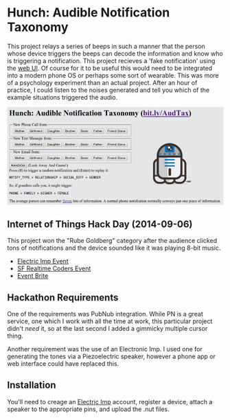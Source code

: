# Hunch: Audible Notification Taxonomy

This project relays a series of beeps in such a manner that the person whose device triggers the beeps can decode the information and know who is triggering a notification.
This project recieves a 'fake notification' using the [web UI](https://thomashunter.name/pubnub/).
Of course for it to be useful this would need to be integrated into a modern phone OS or perhaps some sort of wearable.
This was more of a psychology experiment than an actual project.
After an hour of practice, I could listen to the noises generated and tell you which of the example situations triggered the audio.

![Screenshot](screenshot.png)

## Internet of Things Hack Day (2014-09-06)

This project won the "Rube Goldberg" category after the audience clicked tons of notifications and the device sounded like it was playing 8-bit music.

* [Electric Imp Event](https://community.electricimp.com/event/electric-imp-pubnub-hackathon/)
* [SF Realtime Coders Event](http://www.meetup.com/SF-Realtime-Coders/events/199421042/)
* [Event Brite](http://www.eventbrite.com/e/internet-of-things-hack-day-tickets-12470225781)

## Hackathon Requirements

One of the requirements was PubNub integration.
While PN is a great service, one which I work with all the time at work, this particular project didn't _need_ it, so at the last second I added a gimmicky multiple cursor thing.

Another requirement was the use of an Electronic Imp.
I used one for generating the tones via a Piezoelectric speaker, however a phone app or web interface could have replaced this.

## Installation

You'll need to creage an [Electric Imp](http://electricimp.com/) account, register a device, attach a speaker to the appropriate pins, and upload the .nut files.
